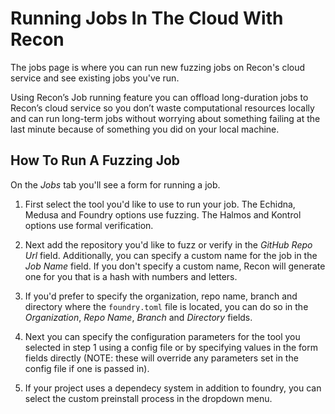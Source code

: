 # Running Jobs In The Cloud With Recon 

The jobs page is where you can run new fuzzing jobs on Recon's cloud service and see existing jobs you've run. 

Using Recon’s Job running feature you can offload long-duration jobs to Recon’s cloud service so you don’t waste computational resources locally and can run long-term jobs without worrying about something failing at the last minute because of something you did on your local machine.

## How To Run A Fuzzing Job

On the _Jobs_ tab you'll see a form for running a job. 

1. First select the tool you'd like to use to run your job. The Echidna, Medusa and Foundry options use fuzzing. The Halmos and Kontrol options use formal verification. 

2. Next add the repository you'd like to fuzz or verify in the _GitHub Repo Url_ field. Additionally, you can specify a custom name for the job in the _Job Name_ field. If you don't specify a custom name, Recon will generate one for you that is a hash with numbers and letters. 

3. If you'd prefer to specify the organization, repo name, branch and directory where the `foundry.toml` file is located, you can do so in the _Organization_, _Repo Name_, _Branch_ and _Directory_ fields. 

4. Next you can specify the configuration parameters for the tool you selected in step 1 using a config file or by specifying values in the form fields directly (NOTE: these will override any parameters set in the config file if one is passed in). 

5. If your project uses a dependecy system in addition to foundry, you can select the custom preinstall process in the dropdown menu. 
